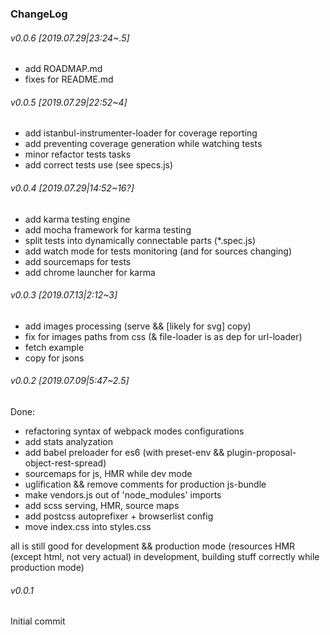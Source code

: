 ### ChangeLog

###### v0.0.6 [2019.07.29|23:24~.5]

* add ROADMAP.md
* fixes for README.md

###### v0.0.5 [2019.07.29|22:52~4]

* add istanbul-instrumenter-loader for coverage reporting
* add preventing coverage generation while watching tests
* minor refactor tests tasks
* add correct tests use (see specs.js)

###### v0.0.4 [2019.07.29|14:52~16?]

* add karma testing engine
* add mocha framework for karma testing
* split tests into dynamically connectable parts (*.spec.js)
* add watch mode for tests monitoring (and for sources changing)
* add sourcemaps for tests
* add chrome launcher for karma

###### v0.0.3 [2019.07.13|2:12~3]

* add images processing (serve && [likely for svg] copy)
* fix for images paths from css (& file-loader is as dep for url-loader)
* fetch example
* copy for jsons

###### v0.0.2 [2019.07.09|5:47~2.5]

Done:
* refactoring syntax of webpack modes configurations
* add stats analyzation
* add babel preloader for es6 (with preset-env && plugin-proposal-object-rest-spread)
* sourcemaps for js, HMR while dev mode
* uglification && remove comments for production js-bundle
* make vendors.js out of 'node_modules' imports
* add scss serving, HMR, source maps
* add postcss autoprefixer + browserlist config
* move index.css into styles.css

all is still good for development && production mode (resources HMR (except html, not very actual) in development, building stuff correctly while production mode)

###### v0.0.1
Initial commit
